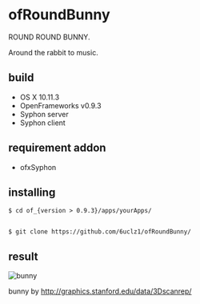 # ofRoundBunny

ROUND ROUND BUNNY.

Around the rabbit to music.

## build
* OS X 10.11.3
* OpenFrameworks v0.9.3
* Syphon server
* Syphon client

## requirement addon
* ofxSyphon


## installing



    $ cd of_{version > 0.9.3}/apps/yourApps/
    

    $ git clone https://github.com/6uclz1/ofRoundBunny/

## result

![bunny](https://www.dropbox.com/s/h7h508363sz6nwz/bunny.gif?dl=1)


bunny by http://graphics.stanford.edu/data/3Dscanrep/
